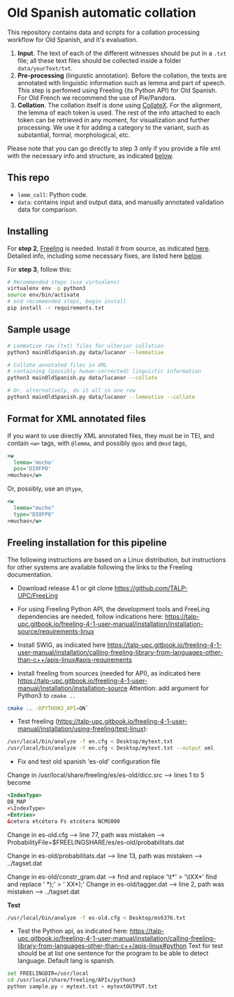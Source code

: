 # Old Spanish automatic collation

This repository contains data and scripts for a collation processing workflow for Old Spanish, and it's evaluation.

1. **Input**. The text of each of the different witnesses should be put in a `.txt` file; all these text files should be collected inside a folder `data/yourText/txt`.
2. **Pre-processing** (linguistic annotation). Before the collation, the texts are annotated with linguistic information such as lemma and part of speech. This step is perfomed using Freeling (its Python API) for Old Spanish. For Old French we recommend the use of Pie/Pandora.
3. **Collation**. The collation itself is done using [CollateX](https://pypi.org/project/collatex/). For the alignment, the lemma of each token is used. The rest of the info attached to each token can be retrieved in any moment, for visualization and further processing. We use it for adding a category to the variant, such as substantial, formal, morphological, etc.

Please note that you can go directly to step 3 only if you provide a file xml with the necessary info and structure, as indicated [below](#xml).

## This repo

- `lemm_coll`: Python code.
- `data`: contains input and output data, and manually annotated validation data for comparison.


## Installing

For **step 2**, [Freeling](http://nlp.lsi.upc.edu/freeling/) is needed. Install it from source, as indicated [here](https://talp-upc.gitbook.io/freeling-4-1-user-manual/installation/installation-source). Detailed info, including some necessary fixes, are listed here [below](#freeling).

For **step 3**, follow this:

```bash
# Recommended steps (use virtualenv)
virtualenv env -p python3
source env/bin/activate
# end recommended steps, begin install
pip install -r requirements.txt
```

## Sample usage

```bash
# Lemmatise raw (txt) files for ulterior collation
python3 mainOldSpanish.py data/lucanor --lemmatise

# Collate annotated files in XML 
# containing (possibly human-corrected) linguistic information
python3 mainOldSpanish.py data/lucanor --collate

# Or, alternatively, do it all in one row
python3 mainOldSpanish.py data/lucanor --lemmatise --collate
```

<span id="xml"></span>
## Format for XML annotated files

If you want to use directly XML annotated files,
they must be in TEI, and contain `<w>` tags,
with `@lemma`, and possibly `@pos` and `@msd` tags,

```xml
<w
  lemma='mucho'
  pos='DI0FP0'
>muchas</w>
```
Or, possibly, use an `@type`,

```xml
<w 
  lemma="mucho"
  type="DI0FP0"
>muchas</w>
```


<span id="freeling"></span>
## Freeling installation for this pipeline

The following instructions are based on a Linux distribution, but instructions for other systems are available following the links to the Freeling documentation.

- Download release 4.1 or git clone https://github.com/TALP-UPC/FreeLing

- For using Freeling Python API, the development tools and FreeLing dependencies are needed, follow indications here: https://talp-upc.gitbook.io/freeling-4-1-user-manual/installation/installation-source/requirements-linux

- Install SWIG, as indicated here https://talp-upc.gitbook.io/freeling-4-1-user-manual/installation/calling-freeling-library-from-languages-other-than-c++/apis-linux#apis-requirements

- Install freeling from sources (needed for API), as indicated here https://talp-upc.gitbook.io/freeling-4-1-user-manual/installation/installation-source Attention: add argument for Python3 to `cmake ..`
```bash
cmake .. -DPYTHON3_API=ON`
```
- Test freeling (https://talp-upc.gitbook.io/freeling-4-1-user-manual/installation/using-freeling/test-linux):

```bash
/usr/local/bin/analyze -f en.cfg < Desktop/mytext.txt
/usr/local/bin/analyze -f en.cfg < Desktop/mytext.txt --output xml
```

- Fix and test old spanish 'es-old' configuration file

Change in /usr/local/share/freeling/es/es-old/dicc.src --> lines 1 to 5 become
```xml
<IndexType>
DB_MAP
<\IndexType>
<Entries>
&cetera etcétera Fs etcétera NCMS000
```
Change in es-old.cfg --> line 77, path was mistaken --> ProbabilityFile=$FREELINGSHARE/es/es-old/probabilitats.dat

Change in es-old/probabilitats.dat --> line 13, path was mistaken --> ../tagset.dat

Change in es-old/constr_gram.dat -->	find and replace '\t\*' > '\tXX\*'
										find and replace ' \*\);' > ' XX\*\);'
Change in es-old/tagger.dat --> line 2, path was mistaken --> ../tagset.dat

<b>Test</b>
```bash
/usr/local/bin/analyze -f es-old.cfg < Desktop/ms6376.txt
```

- Test the Python api, as indicated here: https://talp-upc.gitbook.io/freeling-4-1-user-manual/installation/calling-freeling-library-from-languages-other-than-c++/apis-linux#python
Text for test should be at list one sentence for the program to be able to detect language. Default lang is spanish.
	
```bash
set FREELINGDIR=/usr/local
cd /usr/local/share/freeling/APIs/python3
python sample.py < mytext.txt > mytextOUTPUT.txt
```


